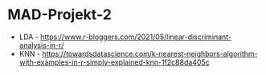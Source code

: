 # MAD-Projekt-2

- LDA - https://www.r-bloggers.com/2021/05/linear-discriminant-analysis-in-r/
- KNN - https://towardsdatascience.com/k-nearest-neighbors-algorithm-with-examples-in-r-simply-explained-knn-1f2c88da405c
